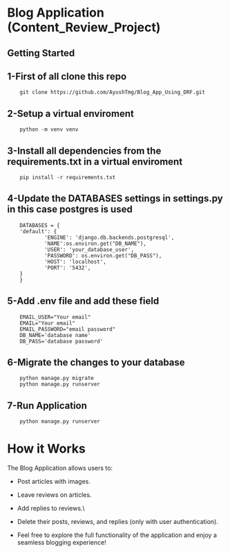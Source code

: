 
#             Blog Application (Content_Review_Project)








## Getting Started


1-First of all clone this repo
--
        git clone https://github.com/AyushTmg/Blog_App_Using_DRF.git


2-Setup a virtual enviroment
--
        python -m venv venv

3-Install all dependencies from the requirements.txt in a virtual enviroment
--
        pip install -r requirements.txt


4-Update the DATABASES settings in settings.py  in this case postgres is used 
--
        DATABASES = {
        'default': {        
                'ENGINE': 'django.db.backends.postgresql',
                'NAME':os.environ.get("DB_NAME"),
                'USER': 'your_database_user',
                'PASSWORD': os.environ.get("DB_PASS"),
                'HOST': 'localhost',
                'PORT': '5432',
        }
        }


5-Add .env file and add these field
--

        EMAIL_USER="Your email"
        EMAIL="Your email"
        EMAIL_PASSWORD="email password"
        DB_NAME='database name'
        DB_PASS='database password'

6-Migrate the changes to your database
--
        python manage.py migrate
        python manage.py runserver

7-Run Application
--

        python manage.py runserver

#                How it Works


The Blog Application allows users to:

- Post articles with images.


- Leave reviews on articles.


- Add replies to reviews.\


- Delete their posts, reviews, and replies (only with user authentication).


- Feel free to explore the full functionality of the application and enjoy a seamless blogging experience!
